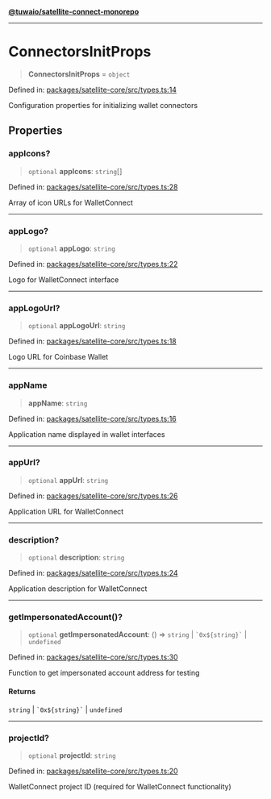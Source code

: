 [**@tuwaio/satellite-connect-monorepo**](../../../README.md)

***

# ConnectorsInitProps

> **ConnectorsInitProps** = `object`

Defined in: [packages/satellite-core/src/types.ts:14](https://github.com/TuwaIO/satellite-connect/blob/3665b1d14479f81479de58c9ee0423967cf0e219/packages/satellite-core/src/types.ts#L14)

Configuration properties for initializing wallet connectors

## Properties

### appIcons?

> `optional` **appIcons**: `string`[]

Defined in: [packages/satellite-core/src/types.ts:28](https://github.com/TuwaIO/satellite-connect/blob/3665b1d14479f81479de58c9ee0423967cf0e219/packages/satellite-core/src/types.ts#L28)

Array of icon URLs for WalletConnect

***

### appLogo?

> `optional` **appLogo**: `string`

Defined in: [packages/satellite-core/src/types.ts:22](https://github.com/TuwaIO/satellite-connect/blob/3665b1d14479f81479de58c9ee0423967cf0e219/packages/satellite-core/src/types.ts#L22)

Logo for WalletConnect interface

***

### appLogoUrl?

> `optional` **appLogoUrl**: `string`

Defined in: [packages/satellite-core/src/types.ts:18](https://github.com/TuwaIO/satellite-connect/blob/3665b1d14479f81479de58c9ee0423967cf0e219/packages/satellite-core/src/types.ts#L18)

Logo URL for Coinbase Wallet

***

### appName

> **appName**: `string`

Defined in: [packages/satellite-core/src/types.ts:16](https://github.com/TuwaIO/satellite-connect/blob/3665b1d14479f81479de58c9ee0423967cf0e219/packages/satellite-core/src/types.ts#L16)

Application name displayed in wallet interfaces

***

### appUrl?

> `optional` **appUrl**: `string`

Defined in: [packages/satellite-core/src/types.ts:26](https://github.com/TuwaIO/satellite-connect/blob/3665b1d14479f81479de58c9ee0423967cf0e219/packages/satellite-core/src/types.ts#L26)

Application URL for WalletConnect

***

### description?

> `optional` **description**: `string`

Defined in: [packages/satellite-core/src/types.ts:24](https://github.com/TuwaIO/satellite-connect/blob/3665b1d14479f81479de58c9ee0423967cf0e219/packages/satellite-core/src/types.ts#L24)

Application description for WalletConnect

***

### getImpersonatedAccount()?

> `optional` **getImpersonatedAccount**: () => `string` \| `` `0x${string}` `` \| `undefined`

Defined in: [packages/satellite-core/src/types.ts:30](https://github.com/TuwaIO/satellite-connect/blob/3665b1d14479f81479de58c9ee0423967cf0e219/packages/satellite-core/src/types.ts#L30)

Function to get impersonated account address for testing

#### Returns

`string` \| `` `0x${string}` `` \| `undefined`

***

### projectId?

> `optional` **projectId**: `string`

Defined in: [packages/satellite-core/src/types.ts:20](https://github.com/TuwaIO/satellite-connect/blob/3665b1d14479f81479de58c9ee0423967cf0e219/packages/satellite-core/src/types.ts#L20)

WalletConnect project ID (required for WalletConnect functionality)
